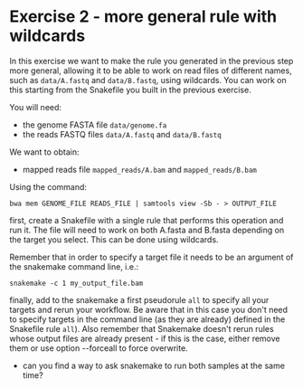 # Exercise 2 - more general rule with wildcards

In this exercise we want to make the rule you generated in the previous
step more general, allowing it to be able to work on read files 
of different names, such as `data/A.fastq` and `data/B.fastq`,
using wildcards. You can work on this starting from the Snakefile
you built in the previous exercise.

You will need:

- the genome FASTA file `data/genome.fa`
- the reads FASTQ files `data/A.fastq` and `data/B.fastq`

We want to obtain:

- mapped reads file `mapped_reads/A.bam` and `mapped_reads/B.bam`

Using the command:

```
bwa mem GENOME_FILE READS_FILE | samtools view -Sb - > OUTPUT_FILE
```

first, create a Snakefile with a single rule that performs this operation
and run it. The file will need to work on both A.fasta and B.fasta
depending on the target you select. This can be done using wildcards.

Remember that in order to specify a target file it needs to be an
argument of the snakemake command line, i.e.:

```
snakemake -c 1 my_output_file.bam
```

finally, add to the snakemake a first pseudorule `all` to specify
all your targets and rerun your workflow. Be aware that in this case
you don't need to specify targets in the command line (as they are already)
defined in the Snakefile rule `all`). Also remember that Snakemake doesn't
rerun rules whose output files are already present - if this is the case, either
remove them or use option --forceall to force overwrite.

- can you find a way to ask snakemake to run both samples at the same time?

